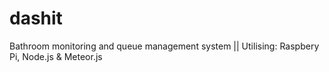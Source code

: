 dashit
======

Bathroom monitoring and queue management system || Utilising: Raspbery Pi, Node.js &amp; Meteor.js 

